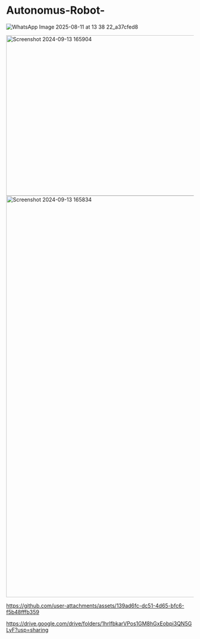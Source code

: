 # Autonomus-Robot-

![WhatsApp Image 2025-08-11 at 13 38 22_a37cfed8](https://github.com/user-attachments/assets/fa4e944a-6cfc-4238-8ea6-24fc6a89b2d3)

<img width="581" height="431" alt="Screenshot 2024-09-13 165904" src="https://github.com/user-attachments/assets/64b630b1-e00a-42a8-8719-31c6deefb523" />
<img width="1916" height="1079" alt="Screenshot 2024-09-13 165834" src="https://github.com/user-attachments/assets/29e207b1-ef7b-4c94-b0e5-505cb0dd461a" />



https://github.com/user-attachments/assets/139ad6fc-dc51-4d65-bfc6-f5b48fffb359


https://drive.google.com/drive/folders/1hrlfbkarVPos1GM8hGxEobpi3QN5GLyF?usp=sharing
